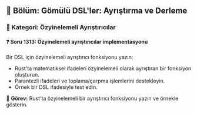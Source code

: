 ## 📘 Bölüm: Gömülü DSL'ler: Ayrıştırma ve Derleme
### 🔹 Kategori: Özyinelemeli Ayrıştırıcılar
#### ❓ Soru 1313: Özyinelemeli ayrıştırıcılar implementasyonu

Bir DSL için özyinelemeli ayrıştırıcı fonksiyonu yazın:

- Rust'ta matematiksel ifadeleri özyinelemeli olarak ayrıştıran bir fonksiyon oluşturun.
- Parantezli ifadeleri ve toplama/çarpma işlemlerini destekleyin.
- Örnek bir DSL ifadesiyle test edin.

🔧 **Görev:** Rust'ta özyinelemeli bir ayrıştırıcı fonksiyonu yazın ve örnekle gösterin.
